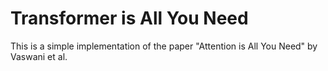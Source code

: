 # Transformer is All You Need

This is a simple implementation of the paper "Attention is All You Need" by Vaswani et al.

